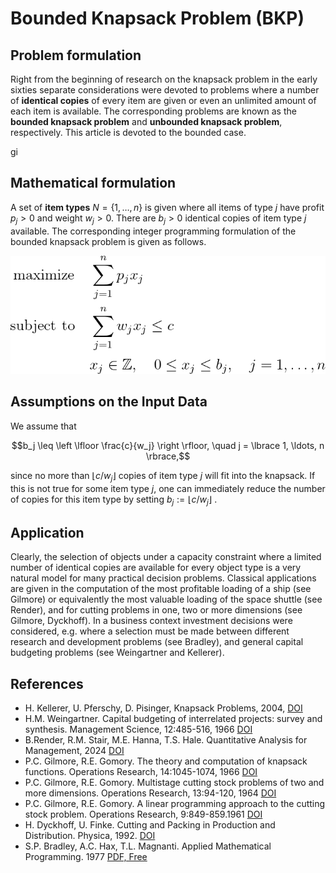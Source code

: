 # Bounded Knapsack Problem (BKP)


## Problem formulation

Right from the beginning of research on the knapsack problem in the early sixties
separate considerations were devoted to problems where a number of **identical copies**
of every item are given or even an unlimited amount of each item is available.
The corresponding problems are known as the **bounded knapsack problem** and **unbounded knapsack problem**, respectively.
This article is devoted to the bounded case.

gi
## Mathematical formulation

A set of **item types** $N = \lbrace 1, \ldots, n \rbrace$ is given where all items of type $j$ have
profit $p_j > 0$ and weight $w_j > 0$. There are $b_j > 0$ identical copies of item type $j$ available. The
corresponding integer programming formulation of the bounded knapsack problem is given as follows.

![Mathematical formulation](./problem.png)





## Assumptions on the Input Data

We assume that
```math
b_j \leq \left \lfloor \frac{c}{w_j} \right \rfloor, \quad j = \lbrace 1, \ldots, n \rbrace,
```
since no more than $\lfloor c/ w_j \rfloor$ copies of item type $j$ will fit into the knapsack. If this is
not true for some item type $j$, one can immediately reduce the number of copies for
this item type by setting $b_j := \lfloor c / w_j \rfloor$ .


## Application

Clearly, the selection of objects under a capacity constraint where a limited number
of identical copies are available for every object type is a very natural model for many practical decision problems.
Classical applications are given in the computation of the most profitable loading of a ship (see Gilmore)
or equivalently the most valuable loading of the space shuttle (see Render),
and for cutting problems in one, two or more dimensions (see Gilmore, Dyckhoff).
In a business context investment decisions were considered, e.g. where a selection must be made
between different research and development problems (see Bradley), and general capital budgeting problems (see Weingartner and Kellerer).


## References
+  H. Kellerer, U. Pferschy, D. Pisinger, Knapsack Problems, 2004, [DOI](https://doi.org/10.1007/978-3-540-24777-7)
+ H.M. Weingartner. Capital budgeting of interrelated projects: survey and synthesis. Management Science, 12:485-516, 1966 [DOI](https://www.jstor.org/stable/2627881)
+ B.Render, R.M. Stair, M.E. Hanna, T.S. Hale. Quantitative Analysis for Management, 2024 [DOI](https://www.pearson.com/en-us/subject-catalog/p/quantitative-analysis-for-management/P200000009863/9780138170851?srsltid=AfmBOorPfcLSiv79YZlLBqhx-xLAEYfPbO0soPV0PQwt0BkEpBWAH-qU&tab=title-overview)
+ P.C. Gilmore, R.E. Gomory. The theory and computation of knapsack functions. Operations Research, 14:1045-1074, 1966 [DOI](https://www.jstor.org/stable/168433)
+ P.C. Gilmore, R.E. Gomory. Multistage cutting stock problems of two and more dimensions. Operations Research, 13:94-120, 1964 [DOI](https://www.jstor.org/stable/167956)
+ P.C. Gilmore, R.E. Gomory. A linear programming approach to the cutting stock problem. Operations Research, 9:849-859.1961 [DOI](https://www.jstor.org/stable/167051)
+ H. Dyckhoff, U. Finke. Cutting and Packing in Production and Distribution. Physica, 1992. [DOI](https://link.springer.com/book/10.1007/978-3-642-58165-6)
+ S.P. Bradley, A.C. Hax, T.L. Magnanti. Applied Mathematical Programming. 1977 [PDF, Free](https://web.mit.edu/15.053/www/AMP.htm)







